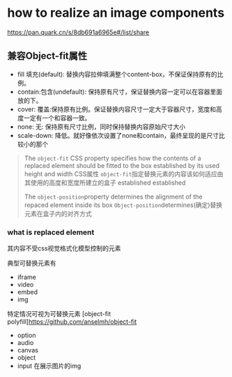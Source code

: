 # how to realize an image components
<https://pan.quark.cn/s/8db691a6965e#/list/share>

## 兼容Object-fit属性

- fill 填充(default): 替换内容拉伸填满整个content-box，不保证保持原有的比例。
- contain:包含(undefault): 保持原有尺寸，保证替换内容一定可以在容器里面放的下。
- cover: 覆盖:保持原有比例。保证替换内容尺寸一定大于容器尺寸，宽度和高度一定有一个和容器一致。
- none: 无: 保持原有尺寸比例，同时保持替换内容原始尺寸大小
- scale-down: 降低。就好像依次设置了none和contain，最终呈现的是尺寸比较小的那个

> The `object-fit` CSS property specifies how the contents of a replaced element should be fitted to the box established by its used height and width
> CSS属性 `object-fit`指定替换元素的内容该如何适应由其使用的高度和宽度所建立的盒子
> established established
>
> The `object-position`property determines the alignment of the repaced element inside its box
>`Object-position`determines(确定)替换元素在盒子内的对齐方式

### what is replaced element

其内容不受css视觉格式化模型控制的元素

典型可替换元素有

- iframe
- video
- embed
- img
  
特定情况可视为可替换元素
[object-fit polyfill]<https://github.com/anselmh/object-fit>

- option
- audio
- canvas
- object
- input 在展示图片的img
